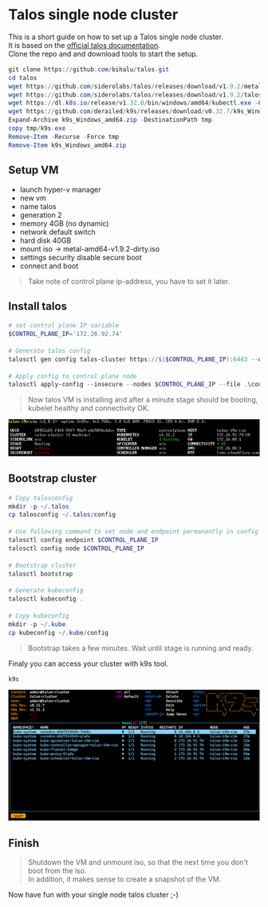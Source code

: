 # Talos single node cluster

This is a short guide on how to set up a Talos single node cluster.  
It is based on the [official talos documentation](https://www.talos.dev/v1.9/talos-guides/install/virtualized-platforms/hyper-v/#pushing-config-to-the-nodes).  
Clone the repo and and download tools to start the setup.

```powershell
git clone https://github.com/bihalu/talos.git
cd talos
wget https://github.com/siderolabs/talos/releases/download/v1.9.2/metal-amd64.iso -OutFile metal-amd64.iso
wget https://github.com/siderolabs/talos/releases/download/v1.9.2/talosctl-windows-amd64.exe -OutFile talosctl.exe
wget https://dl.k8s.io/release/v1.32.0/bin/windows/amd64/kubectl.exe -OutFile kubectl.exe
wget https://github.com/derailed/k9s/releases/download/v0.32.7/k9s_Windows_amd64.zip -OutFile k9s_Windows_amd64.zip
Expand-Archive k9s_Windows_amd64.zip -DestinationPath tmp
copy tmp/k9s.exe .
Remove-Item -Recurse -Force tmp
Remove-Item k9s_Windows_amd64.zip
```

## Setup VM

* launch hyper-v manager
* new vm
* name talos
* generation 2
* memory 4GB (no dynamic)
* network default switch
* hard disk 40GB
* mount iso -> metal-amd64-v1.9.2-dirty.iso
* settings security disable secure boot
* connect and boot

> Take note of control plane ip-address, you have to set it later.

## Install talos

```powershell
# set control plane IP variable
$CONTROL_PLANE_IP='172.26.92.74'

# Generate talos config
talosctl gen config talos-cluster https://$($CONTROL_PLANE_IP):6443 --output-dir .

# Apply config to control plane node
talosctl apply-config --insecure --nodes $CONTROL_PLANE_IP --file .\controlplane.yaml
```

> Now talos VM is installing and after a minute stage should be booting, kubelet healthy and connectivity OK.

![booting](./booting.png)

## Bootstrap cluster

```powershell
# Copy talosconfig
mkdir -p ~/.talos
cp talosconfig ~/.talos/config

# Use following command to set node and endpoint permanantly in config so you dont have to type it everytime
talosctl config endpoint $CONTROL_PLANE_IP
talosctl config node $CONTROL_PLANE_IP

# Bootstrap cluster
talosctl bootstrap

# Generate kubeconfig
talosctl kubeconfig .

# Copy kubeconfig
mkdir -p ~/.kube
cp kubeconfig ~/.kube/config
```

> Bootstrap takes a few minutes. Wait until stage is running and ready.

Finaly you can access your cluster with k9s tool.

```powershell
k9s
```

![k9s](./k9s.png)

## Finish

> Shutdown the VM and unmount iso, so that the next time you don't boot from the iso.  
  In addition, it makes sense to create a snapshot of the VM.

Now have fun with your single node talos cluster ;-)
